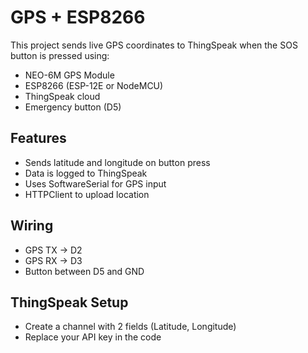 # GPS + ESP8266

This project sends live GPS coordinates to ThingSpeak when the SOS button is pressed using:

- NEO-6M GPS Module
- ESP8266 (ESP-12E or NodeMCU)
- ThingSpeak cloud
- Emergency button (D5)

## Features
- Sends latitude and longitude on button press
- Data is logged to ThingSpeak
- Uses SoftwareSerial for GPS input
- HTTPClient to upload location

## Wiring
- GPS TX → D2
- GPS RX → D3
- Button between D5 and GND

## ThingSpeak Setup
- Create a channel with 2 fields (Latitude, Longitude)
- Replace your API key in the code
